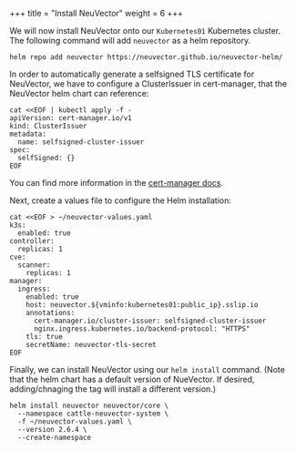 +++
title = "Install NeuVector"
weight = 6
+++

We will now install NeuVector onto our `Kubernetes01` Kubernetes cluster. The following command will add `neuvector` as a helm repository.

```ctr:Kubernetes01
helm repo add neuvector https://neuvector.github.io/neuvector-helm/
```

In order to automatically generate a selfsigned TLS certificate for NeuVector, we have to configure a ClusterIssuer in cert-manager, that the NeuVector helm chart can reference:

```ctr:Kubernetes01
cat <<EOF | kubectl apply -f -
apiVersion: cert-manager.io/v1
kind: ClusterIssuer
metadata:
  name: selfsigned-cluster-issuer
spec:
  selfSigned: {}
EOF
```  
  
You can find more information in the [cert-manager docs](https://cert-manager.io/docs/).  

Next, create a values file to configure the Helm installation:

```ctr:Kubernetes01
cat <<EOF > ~/neuvector-values.yaml
k3s:
  enabled: true
controller:
  replicas: 1
cve:
  scanner:
    replicas: 1
manager:
  ingress:
    enabled: true
    host: neuvector.${vminfo:kubernetes01:public_ip}.sslip.io
    annotations:
      cert-manager.io/cluster-issuer: selfsigned-cluster-issuer
      nginx.ingress.kubernetes.io/backend-protocol: "HTTPS"
    tls: true
    secretName: neuvector-tls-secret
EOF
```

Finally, we can install NeuVector using our `helm install` command. (Note that the helm chart has a default version of NueVector. If desired, adding/chnaging the tag will install a different version.)

```ctr:Kubernetes01
helm install neuvector neuvector/core \
  --namespace cattle-neuvector-system \
  -f ~/neuvector-values.yaml \
  --version 2.6.4 \
  --create-namespace
```
